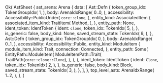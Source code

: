 Ok(
    AstSheet {
        ast_arena: Arena {
            data: [
                Ast::Defn {
                    token_group_idx: TokenGroupIdx(
                        1,
                    ),
                    body: ArenaIdxRange(
                        0..0,
                    ),
                    accessibility: Accessibility::PublicUnder(
                        `core::clone`,
                    ),
                    entity_kind: AssociatedItem {
                        associated_item_kind: TraitItem(
                            Method,
                        ),
                    },
                    entity_path: None,
                    ident_token: IdentToken {
                        ident: `clone`,
                        token_idx: TokenIdx(
                            5,
                        ),
                    },
                    is_generic: false,
                    body_kind: None,
                    saved_stream_state: TokenIdx(
                        6,
                    ),
                },
                Ast::Defn {
                    token_group_idx: TokenGroupIdx(
                        0,
                    ),
                    body: ArenaIdxRange(
                        0..1,
                    ),
                    accessibility: Accessibility::Public,
                    entity_kind: ModuleItem {
                        module_item_kind: Trait,
                        connection: Connected,
                    },
                    entity_path: Some(
                        EntityPath::ModuleItem(
                            ModuleItemPath::Trait(
                                TraitPath(`core::clone::Clone`),
                            ),
                        ),
                    ),
                    ident_token: IdentToken {
                        ident: `Clone`,
                        token_idx: TokenIdx(
                            2,
                        ),
                    },
                    is_generic: false,
                    body_kind: Block,
                    saved_stream_state: TokenIdx(
                        3,
                    ),
                },
            ],
        },
        top_level_asts: ArenaIdxRange(
            1..2,
        ),
    },
)